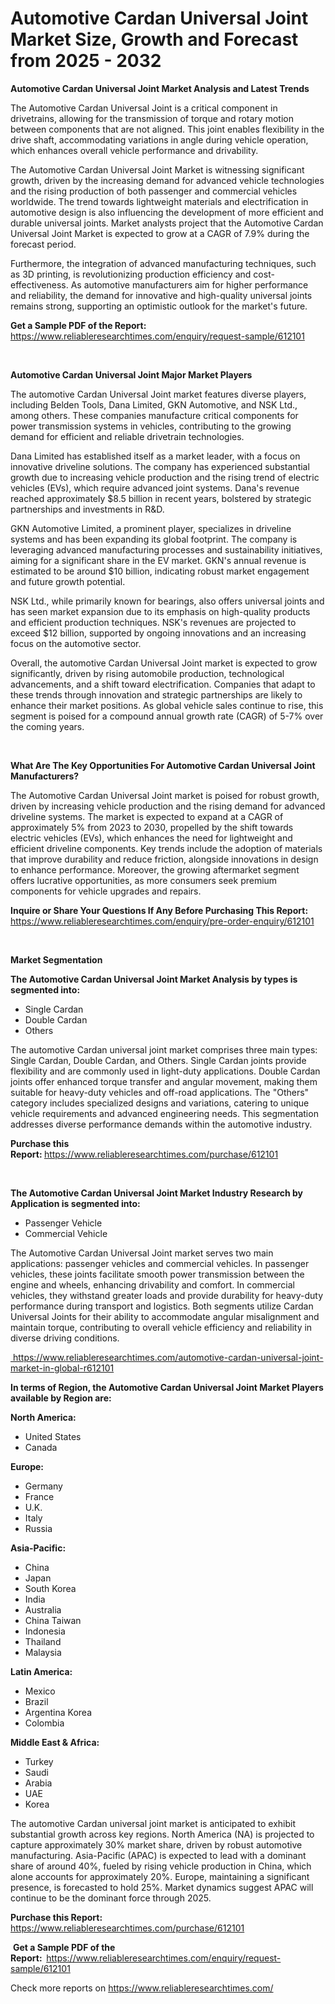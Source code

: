 <p><h1>Automotive Cardan Universal Joint Market Size, Growth and Forecast from 2025 - 2032</h1></p><p><strong>Automotive Cardan Universal Joint Market Analysis and Latest Trends</strong></p>
<p><p>The Automotive Cardan Universal Joint is a critical component in drivetrains, allowing for the transmission of torque and rotary motion between components that are not aligned. This joint enables flexibility in the drive shaft, accommodating variations in angle during vehicle operation, which enhances overall vehicle performance and drivability.</p><p>The Automotive Cardan Universal Joint Market is witnessing significant growth, driven by the increasing demand for advanced vehicle technologies and the rising production of both passenger and commercial vehicles worldwide. The trend towards lightweight materials and electrification in automotive design is also influencing the development of more efficient and durable universal joints. Market analysts project that the Automotive Cardan Universal Joint Market is expected to grow at a CAGR of 7.9% during the forecast period. </p><p>Furthermore, the integration of advanced manufacturing techniques, such as 3D printing, is revolutionizing production efficiency and cost-effectiveness. As automotive manufacturers aim for higher performance and reliability, the demand for innovative and high-quality universal joints remains strong, supporting an optimistic outlook for the market's future.</p></p>
<p><strong>Get a Sample PDF of the Report:&nbsp;</strong> <a href="https://www.reliableresearchtimes.com/enquiry/request-sample/612101?utm_campaign=2714&utm_medium=2&utm_source=Github&utm_content=ia&utm_term=23032025&utm_id=automotive-cardan-universal-joint">https://www.reliableresearchtimes.com/enquiry/request-sample/612101</a></p>
<p>&nbsp;</p>
<p><strong>Automotive Cardan Universal Joint Major Market Players</strong></p>
<p><p>The automotive Cardan Universal Joint market features diverse players, including Belden Tools, Dana Limited, GKN Automotive, and NSK Ltd., among others. These companies manufacture critical components for power transmission systems in vehicles, contributing to the growing demand for efficient and reliable drivetrain technologies.</p><p>Dana Limited has established itself as a market leader, with a focus on innovative driveline solutions. The company has experienced substantial growth due to increasing vehicle production and the rising trend of electric vehicles (EVs), which require advanced joint systems. Dana's revenue reached approximately $8.5 billion in recent years, bolstered by strategic partnerships and investments in R&D.</p><p>GKN Automotive Limited, a prominent player, specializes in driveline systems and has been expanding its global footprint. The company is leveraging advanced manufacturing processes and sustainability initiatives, aiming for a significant share in the EV market. GKN's annual revenue is estimated to be around $10 billion, indicating robust market engagement and future growth potential.</p><p>NSK Ltd., while primarily known for bearings, also offers universal joints and has seen market expansion due to its emphasis on high-quality products and efficient production techniques. NSK's revenues are projected to exceed $12 billion, supported by ongoing innovations and an increasing focus on the automotive sector.</p><p>Overall, the automotive Cardan Universal Joint market is expected to grow significantly, driven by rising automobile production, technological advancements, and a shift toward electrification. Companies that adapt to these trends through innovation and strategic partnerships are likely to enhance their market positions. As global vehicle sales continue to rise, this segment is poised for a compound annual growth rate (CAGR) of 5-7% over the coming years.</p></p>
<p>&nbsp;</p>
<p><strong>What Are The Key Opportunities For Automotive Cardan Universal Joint Manufacturers?</strong></p>
<p><p>The Automotive Cardan Universal Joint market is poised for robust growth, driven by increasing vehicle production and the rising demand for advanced driveline systems. The market is expected to expand at a CAGR of approximately 5% from 2023 to 2030, propelled by the shift towards electric vehicles (EVs), which enhances the need for lightweight and efficient driveline components. Key trends include the adoption of materials that improve durability and reduce friction, alongside innovations in design to enhance performance. Moreover, the growing aftermarket segment offers lucrative opportunities, as more consumers seek premium components for vehicle upgrades and repairs.</p></p>
<p><strong>Inquire or Share Your Questions If Any Before Purchasing This Report:</strong> <a href="https://www.reliableresearchtimes.com/enquiry/pre-order-enquiry/612101?utm_campaign=2714&utm_medium=2&utm_source=Github&utm_content=ia&utm_term=23032025&utm_id=automotive-cardan-universal-joint">https://www.reliableresearchtimes.com/enquiry/pre-order-enquiry/612101</a></p>
<p>&nbsp;</p>
<p><strong>Market Segmentation</strong></p>
<p><strong>The Automotive Cardan Universal Joint Market Analysis by types is segmented into:</strong></p>
<p><ul><li>Single Cardan</li><li>Double Cardan</li><li>Others</li></ul></p>
<p><p>The automotive Cardan universal joint market comprises three main types: Single Cardan, Double Cardan, and Others. Single Cardan joints provide flexibility and are commonly used in light-duty applications. Double Cardan joints offer enhanced torque transfer and angular movement, making them suitable for heavy-duty vehicles and off-road applications. The "Others" category includes specialized designs and variations, catering to unique vehicle requirements and advanced engineering needs. This segmentation addresses diverse performance demands within the automotive industry.</p></p>
<p><strong>Purchase this Report:&nbsp;</strong><a href="https://www.reliableresearchtimes.com/purchase/612101?utm_campaign=2714&utm_medium=2&utm_source=Github&utm_content=ia&utm_term=23032025&utm_id=automotive-cardan-universal-joint">https://www.reliableresearchtimes.com/purchase/612101</a></p>
<p>&nbsp;</p>
<p><strong>The Automotive Cardan Universal Joint Market Industry Research by Application is segmented into:</strong></p>
<p><ul><li>Passenger Vehicle</li><li>Commercial Vehicle</li></ul></p>
<p><p>The Automotive Cardan Universal Joint market serves two main applications: passenger vehicles and commercial vehicles. In passenger vehicles, these joints facilitate smooth power transmission between the engine and wheels, enhancing drivability and comfort. In commercial vehicles, they withstand greater loads and provide durability for heavy-duty performance during transport and logistics. Both segments utilize Cardan Universal Joints for their ability to accommodate angular misalignment and maintain torque, contributing to overall vehicle efficiency and reliability in diverse driving conditions.</p></p>
<p><a href="https://www.reliableresearchtimes.com/automotive-cardan-universal-joint-market-in-global-r612101?utm_campaign=2714&utm_medium=2&utm_source=Github&utm_content=ia&utm_term=23032025&utm_id=automotive-cardan-universal-joint">&nbsp;https://www.reliableresearchtimes.com/automotive-cardan-universal-joint-market-in-global-r612101</a></p>
<p><strong>In terms of Region, the Automotive Cardan Universal Joint Market Players available by Region are:</strong></p>
<p>
    <p> <strong> North America: </strong>
        <ul>
            <li>United States</li>
            <li>Canada</li>
        </ul>
        </p> 
    <p> <strong> Europe: </strong>
        <ul>
            <li>Germany</li>
            <li>France</li>
            <li>U.K.</li>
            <li>Italy</li>
            <li>Russia</li>
        </ul>
        </p> 
    <p> <strong> Asia-Pacific: </strong>
        <ul>
            <li>China</li>
            <li>Japan</li>
            <li>South Korea</li>
            <li>India</li>
            <li>Australia</li>
            <li>China Taiwan</li>
            <li>Indonesia</li>
            <li>Thailand</li>
            <li>Malaysia</li>
        </ul>
        </p> 
    <p> <strong> Latin America: </strong>
        <ul>
            <li>Mexico</li>
            <li>Brazil</li>
            <li>Argentina Korea</li>
            <li>Colombia</li>
        </ul>
        </p> 
    <p> <strong> Middle East & Africa: </strong>
        <ul>
            <li>Turkey</li>
            <li>Saudi</li>
            <li>Arabia</li>
            <li>UAE</li>
            <li>Korea</li>
        </ul>
    </p>
    </p>
<p><p>The automotive Cardan universal joint market is anticipated to exhibit substantial growth across key regions. North America (NA) is projected to capture approximately 30% market share, driven by robust automotive manufacturing. Asia-Pacific (APAC) is expected to lead with a dominant share of around 40%, fueled by rising vehicle production in China, which alone accounts for approximately 20%. Europe, maintaining a significant presence, is forecasted to hold 25%. Market dynamics suggest APAC will continue to be the dominant force through 2025.</p></p>
<p><strong>Purchase this Report: </strong><a href="https://www.reliableresearchtimes.com/purchase/612101?utm_campaign=2714&utm_medium=2&utm_source=Github&utm_content=ia&utm_term=23032025&utm_id=automotive-cardan-universal-joint">https://www.reliableresearchtimes.com/purchase/612101</a></p>
<p>&nbsp;<strong>Get a Sample PDF of the Report:&nbsp;&nbsp;</strong><a href="https://www.reliableresearchtimes.com/enquiry/request-sample/612101?utm_campaign=2714&utm_medium=2&utm_source=Github&utm_content=ia&utm_term=23032025&utm_id=automotive-cardan-universal-joint">https://www.reliableresearchtimes.com/enquiry/request-sample/612101</a></p>
<p><strong></strong></p>
<p>Check more reports on <a href="https://www.reliableresearchtimes.com/?utm_campaign=2714&utm_medium=2&utm_source=Github&utm_content=ia&utm_term=23032025&utm_id=automotive-cardan-universal-joint">https://www.reliableresearchtimes.com/</a></p>